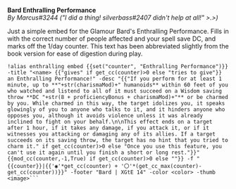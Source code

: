 **Bard Enthralling Performance**  
*By Marcus#3244 ("I did a thing! silverbass#2407 didn't help at all!" >.>)*  
  
Just a simple embed for the Glamour Bard's Enthralling Performance. Fills in with the correct number of people affected and your spell save DC, and marks off the 1/day counter. This text has been abbreviated slightly from the book version for ease of digestion during play.  
  
```GN  
!alias enthralling embed {{set("counter", "Enthralling Performance")}} -title "<name> {{"gives" if get_cc(counter)>0 else "tries to give"}} an Enthralling Performance!" -desc "{{"If you perform for at least 1 minute, up to **"+str(charismaMod)+" humanoids** within 60 feet of you who watched and listend to all of it must succeed on a Wisdom saving throw **DC "+str(8 + proficiencyBonus + charismaMod)+"** or be charmed by you. While charmed in this way, the target idolizes you, it speaks glowingly of you to anyone who talks to it, and it hinders anyone who opposes you, although it avoids violence unless it was already inclined to fight on your behalf.\n\nThis effect ends on a target after 1 hour, if it takes any damage, if you attack it, or if it witnesses you attacking or damaging any of its allies. If a target succeeds on its saving throw, the target has no hint that you tried to charm it." if get_cc(counter)>0 else "Once you use this feature, you can't use it again until you finish a short or long rest."}}" {{mod_cc(counter,-1,True) if get_cc(counter)>0 else ""}} -f "{{counter}}|{{'◉'*get_cc(counter) + '〇'*(get_cc_max(counter)-get_cc(counter))}}" -footer "Bard | XGtE 14" -color <color> -thumb <image>```